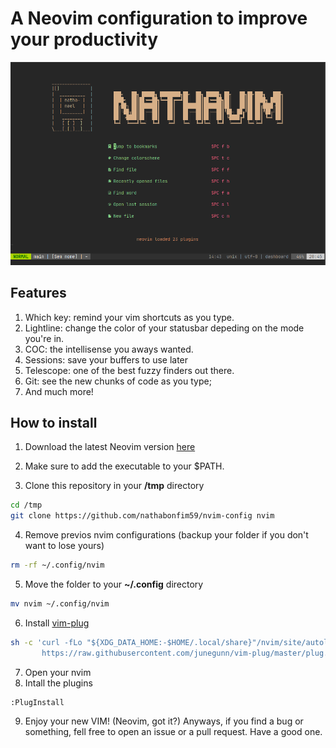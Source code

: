 # A Neovim configuration to improve your productivity

![screenshot](img/screenshot.png)

## Features
1. Which key: remind your vim shortcuts as you type.
2. Lightline: change the color of your statusbar depeding on the mode you're in.
3. COC: the intellisense you aways wanted.
4. Sessions: save your buffers to use later
5. Telescope: one of the best fuzzy finders out there.
6. Git: see the new chunks of code as you type;
7. And much more!

## How to install

1. Download the latest Neovim version [here](https://github.com/neovim/neovim/releases)
2. Make sure to add the executable to your $PATH.

3. Clone this repository in your **/tmp** directory

```bash
cd /tmp
git clone https://github.com/nathabonfim59/nvim-config nvim
```
4. Remove previos nvim configurations (backup your folder if you don't want to lose yours)

```bash
rm -rf ~/.config/nvim
```

5. Move the folder to your **~/.config** directory

```bash
mv nvim ~/.config/nvim
```

6. Install [vim-plug](https://github.com/junegunn/vim-plug)

```bash
sh -c 'curl -fLo "${XDG_DATA_HOME:-$HOME/.local/share}"/nvim/site/autoload/plug.vim --create-dirs \
       https://raw.githubusercontent.com/junegunn/vim-plug/master/plug.vim'
```

7. Open your nvim
8. Intall the plugins

```vim
:PlugInstall
```

9. Enjoy your new VIM! (Neovim, got it?)
Anyways, if you find a bug or something, fell free to open an issue or a pull request.
Have a good one.
